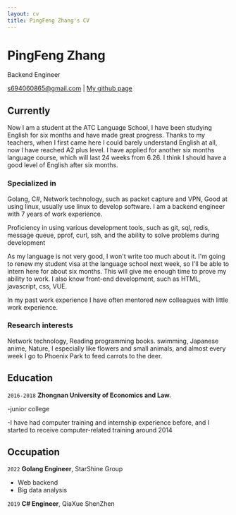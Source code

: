 ```yaml
---
layout: cv
title: PingFeng Zhang's CV
---
```

# PingFeng Zhang
Backend Engineer

<div id="webaddress">
<a href="s694060865@gmail.com">s694060865@gmail.com</a>
| <a href="https://github.com/gesneriana">My github page</a>
</div>


## Currently

Now I am a student at the ATC Language School, I have been studying English for six months and have made great progress. Thanks to my teachers, when I first came here I could barely understand English at all, now I have reached A2 plus level.  I have applied for another six months language course, which will last 24 weeks from 6.26.  I think I should have a good level of English after six months.

### Specialized in

Golang, C#, Network technology, such as packet capture and VPN, Good at using linux, usually use linux to develop software.
I am a backend engineer with 7 years of work experience.

Proficiency in using various development tools, such as git, sql, redis, message queue, pprof, curl, ssh, and the ability to solve problems during development

As my language is not very good, I won't write too much about it.  I'm going to renew my student visa at the language school next week, so I'll be able to intern here for about six months.  This will give me enough time to prove my ability to work.  I also know front-end development, such as HTML, javascript, css, VUE.

In my past work experience I have often mentored new colleagues with little work experience.


### Research interests

Network technology, Reading programming books. swimming, Japanese anime, Nature, I especially like flowers and small animals, and almost every week I go to Phoenix Park to feed carrots to the deer.


## Education

`2016-2018`
__Zhongnan University of Economics and Law.__

-junior college

-I have had computer training and internship experience before, and I started to receive computer-related training around 2014


## Occupation

`2022`
__Golang Engineer__, StarShine Group

- Web backend
- Big data analysis

`2019`
__C# Engineer__, QiaXue ShenZhen



<!-- ### Footer

Last updated: May 2013 -->


